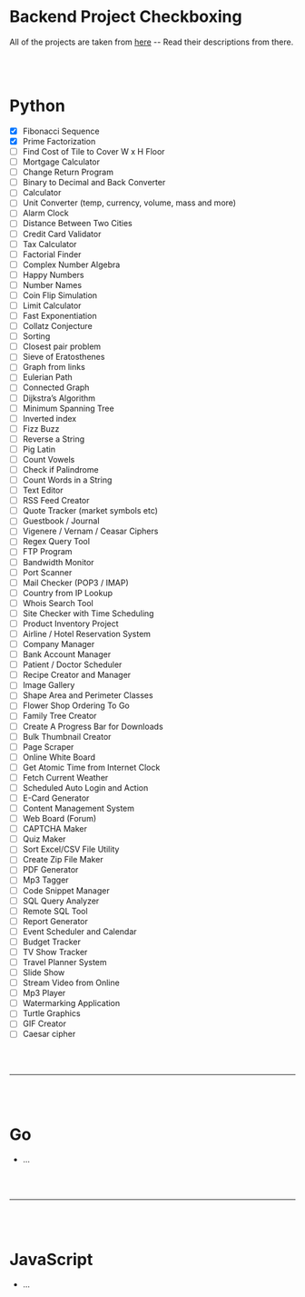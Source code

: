 # Backend Project Checkboxing

All of the projects are taken from [here](https://github.com/karan/Projects) -- Read their descriptions from there.

<bR>
<br>

# Python

- [x] Fibonacci Sequence
- [x] Prime Factorization
- [ ] Find Cost of Tile to Cover W x H Floor
- [ ] Mortgage Calculator 
- [ ] Change Return Program
- [ ] Binary to Decimal and Back Converter
- [ ] Calculator
- [ ] Unit Converter (temp, currency, volume, mass and more)
- [ ] Alarm Clock
- [ ] Distance Between Two Cities 
- [ ] Credit Card Validator
- [ ] Tax Calculator
- [ ] Factorial Finder
- [ ] Complex Number Algebra
- [ ] Happy Numbers
- [ ] Number Names 
- [ ] Coin Flip Simulation 
- [ ] Limit Calculator
- [ ] Fast Exponentiation
- [ ] Collatz Conjecture
- [ ] Sorting
- [ ] Closest pair problem
- [ ] Sieve of Eratosthenes
- [ ] Graph from links 
- [ ] Eulerian Path 
- [ ] Connected Graph 
- [ ] Dijkstra’s Algorithm 
- [ ] Minimum Spanning Tree 
- [ ] Inverted index
- [ ] Fizz Buzz
- [ ] Reverse a String 
- [ ] Pig Latin 
- [ ] Count Vowels 
- [ ] Check if Palindrome
- [ ] Count Words in a String 
- [ ] Text Editor
- [ ] RSS Feed Creator 
- [ ] Quote Tracker (market symbols etc)
- [ ] Guestbook / Journal 
- [ ] Vigenere / Vernam / Ceasar Ciphers 
- [ ] Regex Query Tool 
- [ ] FTP Program
- [ ] Bandwidth Monitor
- [ ] Port Scanner
- [ ] Mail Checker (POP3 / IMAP)
- [ ] Country from IP Lookup 
- [ ] Whois Search Tool 
- [ ] Site Checker with Time Scheduling 
- [ ] Product Inventory Project
- [ ] Airline / Hotel Reservation System 
- [ ] Company Manager
- [ ] Bank Account Manager
- [ ] Patient / Doctor Scheduler 
- [ ] Recipe Creator and Manager 
- [ ] Image Gallery
- [ ] Shape Area and Perimeter Classes
- [ ] Flower Shop Ordering To Go
- [ ] Family Tree Creator
- [ ] Create A Progress Bar for Downloads
- [ ] Bulk Thumbnail Creator 
- [ ] Page Scraper 
- [ ] Online White Board 
- [ ] Get Atomic Time from Internet Clock 
- [ ] Fetch Current Weather
- [ ] Scheduled Auto Login and Action
- [ ] E-Card Generator 
- [ ] Content Management System 
- [ ] Web Board (Forum)
- [ ] CAPTCHA Maker 
- [ ] Quiz Maker 
- [ ] Sort Excel/CSV File Utility
- [ ] Create Zip File Maker
- [ ] PDF Generator 
- [ ] Mp3 Tagger
- [ ] Code Snippet Manager 
- [ ] SQL Query Analyzer 
- [ ] Remote SQL Tool 
- [ ] Report Generator
- [ ] Event Scheduler and Calendar 
- [ ] Budget Tracker
- [ ] TV Show Tracker
- [ ] Travel Planner System
- [ ] Slide Show
- [ ] Stream Video from Online 
- [ ] Mp3 Player 
- [ ] Watermarking Application 
- [ ] Turtle Graphics
- [ ] GIF Creator
- [ ] Caesar cipher

<br>
<br>

---

<br>
<br>

# Go 

- ...



<br>
<br>

---

<br>
<br>

# JavaScript

- ...
